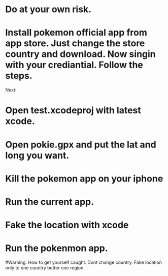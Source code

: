# Do at your own risk.


# Install pokemon official app from app store. Just change the store country and download. Now singin with your crediantial. Follow the steps.
Next:
# Open test.xcodeproj with latest xcode.
# Open pokie.gpx and put the lat and long you want.
# Kill the pokemon app on your iphone
# Run the current app.
# Fake the location with xcode
# Run the pokenmon app.


#Warning: How to get yourself caught.
Dont change country. Fake location only to one country better one region.
